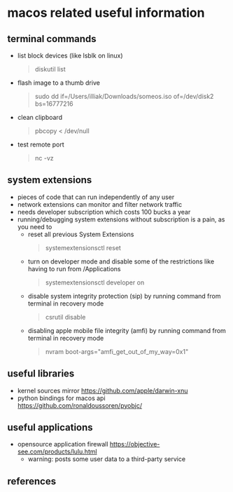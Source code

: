 # macos related useful information

## terminal commands

- list block devices (like lsblk on linux)
  > diskutil list

- flash image to a thumb drive
  > sudo dd if=/Users/illiak/Downloads/someos.iso of=/dev/disk2 bs=16777216

- clean clipboard 
  > pbcopy < /dev/null

- test remote port
  > nc -vz <ip> <port>

## system extensions

- pieces of code that can run independently of any user
- network extensions can monitor and filter network traffic
- needs developer subscription which costs 100 bucks a year
- running/debugging system extensions without subscription is a pain, as you need to
  - reset all previous System Extensions
    > systemextensionsctl reset
  - turn on developer mode and disable some of the restrictions like having to run from /Applications
    > systemextensionsctl developer on
  - disable system integrity protection (sip) by running command from terminal in recovery mode
    > csrutil disable
  - disabling apple mobile file integrity (amfi) by running command from terminal in recovery mode
    > nvram boot-args="amfi_get_out_of_my_way=0x1"



## useful libraries

- kernel sources mirror https://github.com/apple/darwin-xnu
- python bindings for macos api https://github.com/ronaldoussoren/pyobjc/


## useful applications

- opensource application firewall https://objective-see.com/products/lulu.html
  - warning: posts some user data to a third-party service


## references

[^1]: https://stackoverflow.com/questions/60674561/how-to-run-un-signed-system-extensions-in-osx-catalina
